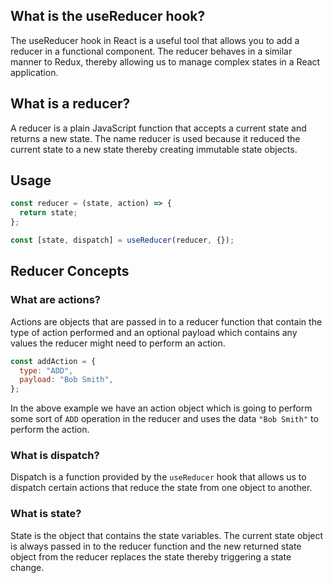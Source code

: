 ## What is the useReducer hook?

The useReducer hook in React is a useful tool that allows you to add a reducer in a functional component. The reducer behaves in a similar manner to Redux, thereby allowing us to manage complex states in a React application.

## What is a reducer?

A reducer is a plain JavaScript function that accepts a current state and returns a new state. The name reducer is used because it reduced the current state to a new state thereby creating immutable state objects.

## Usage

```js
const reducer = (state, action) => {
  return state;
};

const [state, dispatch] = useReducer(reducer, {});
```

## Reducer Concepts

### What are actions?

Actions are objects that are passed in to a reducer function that contain the type of action performed and an optional payload which contains any values the reducer might need to perform an action.

```js
const addAction = {
  type: "ADD",
  payload: "Bob Smith",
};
```

In the above example we have an action object which is going to perform some sort of `ADD` operation in the reducer and uses the data `"Bob Smith"` to perform the action.

### What is dispatch?

Dispatch is a function provided by the `useReducer` hook that allows us to dispatch certain actions that reduce the state from one object to another.

### What is state?

State is the object that contains the state variables. The current state object is always passed in to the reducer function and the new returned state object from the reducer replaces the state thereby triggering a state change.
